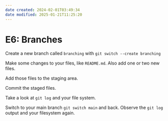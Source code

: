 ```yaml
---
date created: 2024-02-01T03:49:34
date modified: 2025-01-21T11:25:20
---
```


# E6: Branches

Create a new branch called `branching` with `git switch --create branching`

Make some changes to your files, like `README.md`. Also add one or two new files.

Add those files to the staging area.

Commit the staged files.

Take a look at `git log` and your file system.

Switch to your main branch `git switch main` and back. Observe the `git log` output and your filesystem again.
